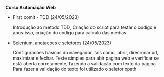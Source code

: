 **Curso Automação Web**

* First comit - TDD (24/05/2023)

  Introdução ao metodo TDD, Criação do script para testar o codigo e apos isso, criação do codigo para calculo das medias

* Selenium, anotacoes e seletores (24/05/2023)
  
  Configuracões basicas do navegador, tais como, abrir, direcionar url, maximizar e fechar.
  Teste simples para abir pagina web e verificar se está aberta corretamente, fazendo a validação com texto da pagina
  Para fazer a validação do texto foi utilizado o seletor xpath
  
  

